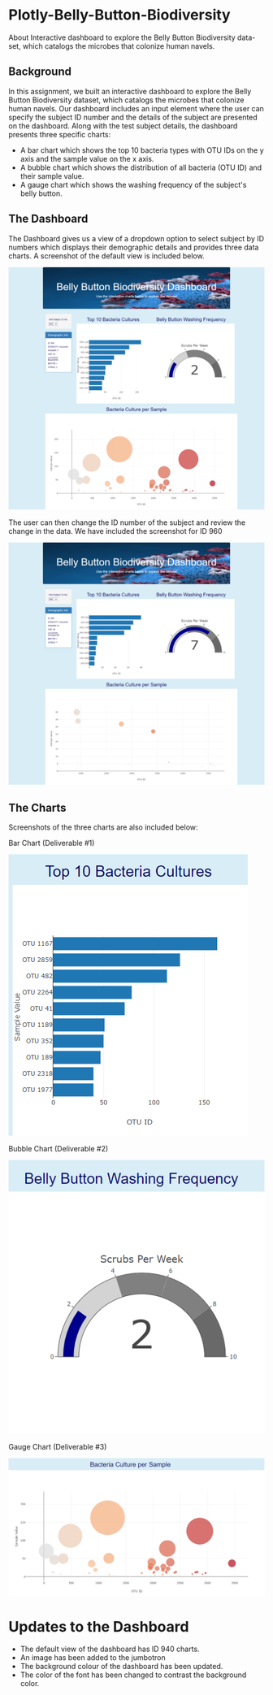 # Plotly-Belly-Button-Biodiversity

About Interactive dashboard to explore the Belly Button Biodiversity data-set, which catalogs the microbes that colonize human navels.

## Background

In this assignment, we built an interactive dashboard to explore the Belly Button Biodiversity dataset, which catalogs the microbes that colonize human navels. Our dashboard includes an input element where the user can specify the subject ID number and the details of the subject are presented on the dashboard. Along with the test subject details, the dashboard presents three specific charts: 
 - A bar chart which shows the top 10 bacteria types with OTU IDs on the y axis and the sample value on the x axis. 
 - A bubble chart which shows the distribution of all bacteria (OTU ID) and their sample value. 
 - A gauge chart which shows the washing frequency of the subject's belly button.

## The Dashboard

The Dashboard gives us a view of a dropdown option to select subject by ID numbers which displays their demographic details and provides three data charts. A screenshot of the default view is included below. 

![](https://github.com/ysbcode/Plotly-Belly-Button-Biodiversity/blob/main/Images/fullpage.png?raw=true)

The user can then change the ID number of the subject and review the change in the data. 
We have included the screenshot for ID 960

![](https://github.com/ysbcode/Plotly-Belly-Button-Biodiversity/blob/main/Images/sample%20ID%20960.png?raw=true)

## The Charts

Screenshots of the three charts are also included below:

Bar Chart (Deliverable #1)

![](https://github.com/ysbcode/Plotly-Belly-Button-Biodiversity/blob/main/Images/bacteria%20cultures.PNG?raw=true)

Bubble Chart (Deliverable #2)

![](https://github.com/ysbcode/Plotly-Belly-Button-Biodiversity/blob/main/Images/washing%20frequency.PNG?raw=true)

Gauge Chart (Deliverable #3)

![](https://github.com/ysbcode/Plotly-Belly-Button-Biodiversity/blob/main/Images/culture%20per%20sample.PNG?raw=true)

# Updates to the Dashboard
 - The default view of the dashboard has ID 940 charts. 
 - An image has been added to the jumbotron
 - The background colour of the dashboard has been updated. 
 - The color of the font has been changed to contrast the background color. 
